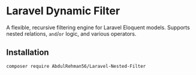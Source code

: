 # Laravel Dynamic Filter

A flexible, recursive filtering engine for Laravel Eloquent models. Supports nested relations, `and`/`or` logic, and various operators.

## Installation 

```bash
composer require AbdulRehman56/Laravel-Nested-Filter
